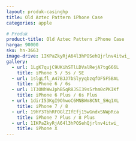 ```yaml
---
layout: produk-casinghp
title: Old Aztec Pattern iPhone Case
categories: apple

# Produk
product-title: Old Aztec Pattern iPhone Case
harga: 90000
sku: hn-3663
image-drive: 1IKPaZkyRjA64l3hPOSehQjrlnv4itwi_
gallery:
  - url: 1LgK7qujC9UKihSTlLDValRejA7tg666L
    title: iPhone 5 / 5s / SE
  - url: 1slgLfl_A47BJJ7bSlyyqbzqfOF5F5BAL
    title: iPhone 6 / 6s
  - url: 1T3ONhWwJphB5qR8JSI39s5rhm0cPKIKf
    title: iPhone 6 Plus / 6s Plus
  - url: 1dirI53KgI9OhwoC6MNBWm8CNt_SHq1XL
    title: iPhone 7 / 8
  - url: 19hY3TbhRFOGlZIfEfj15wGndxSNWpRca
    title: iPhone 7 Plus / 8 Plus
  - url: 1IKPaZkyRjA64l3hPOSehQjrlnv4itwi_
    title: iPhone X
---
```

